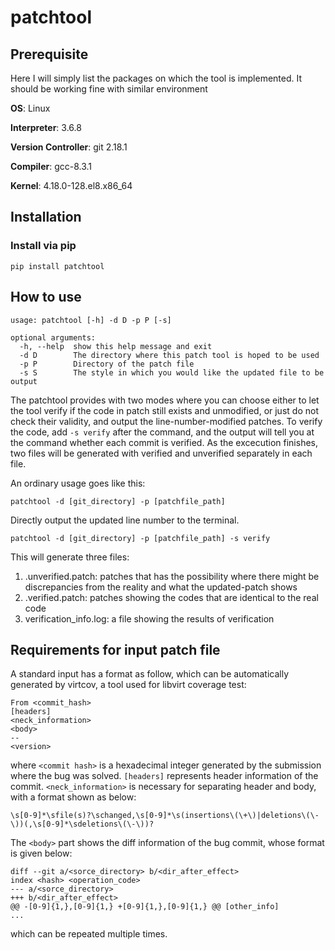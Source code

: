 # patchtool
## Prerequisite

Here I will simply list the packages on which the tool is implemented. It should be working fine with similar environment

**OS**: Linux

**Interpreter**: 3.6.8

**Version Controller**: git 2.18.1

**Compiler**: gcc-8.3.1

**Kernel**: 4.18.0-128.el8.x86_64

## Installation
### Install via pip
```
pip install patchtool
```

## How to use
```
usage: patchtool [-h] -d D -p P [-s]

optional arguments:
  -h, --help  show this help message and exit
  -d D        The directory where this patch tool is hoped to be used
  -p P        Directory of the patch file
  -s S        The style in which you would like the updated file to be output

```
The patchtool provides with two modes where you can choose either to let the tool verify if the code in patch still exists and unmodified, or just do not check their validity, and output the line-number-modified patches. To verify the code, add ```-s verify``` after the command, and the output will tell you at the command whether each commit is verified. As the excecution finishes, two files will be generated with verified and unverified separately in each file.

An ordinary usage goes like this:
```
patchtool -d [git_directory] -p [patchfile_path]
```
Directly output the updated line number to the terminal.
```
patchtool -d [git_directory] -p [patchfile_path] -s verify

```
This will generate three files:
1. <oriFileName>.unverified.patch: patches that has the possibility where there might be discrepancies from the reality and what the updated-patch shows
2. <oriFileName>.verified.patch: patches showing the codes that are identical to the real code
3. verification_info.log: a file showing the results of verification

## Requirements for input patch file
A standard input has a format as follow, which can be automatically generated by virtcov, a tool used for libvirt coverage test:
```
From <commit_hash> 
[headers]
<neck_information>
<body>
--
<version>
```
where ```<commit hash>``` is a hexadecimal integer generated by the submission where the bug was solved. ```[headers]``` represents header information of the commit. ```<neck_information>``` is necessary for separating header and body, with a format shown as below:
```
\s[0-9]*\sfile(s)?\schanged,\s[0-9]*\s(insertions\(\+\)|deletions\(\-\))(,\s[0-9]*\sdeletions\(\-\))?
```
The ```<body>``` part shows the diff information of the bug commit, whose format is given below:
```
diff --git a/<sorce_directory> b/<dir_after_effect>
index <hash> <operation_code>
--- a/<sorce_directory>
+++ b/<dir_after_effect>
@@ -[0-9]{1,},[0-9]{1,} +[0-9]{1,},[0-9]{1,} @@ [other_info]
...
```
which can be repeated multiple times.


